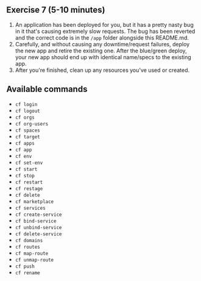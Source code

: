## Exercise 7 (5-10 minutes)
1) An application has been deployed for you, but it has a pretty nasty bug in it that's causing extremely slow requests. The bug has been reverted and the correct code is in the `/app` folder alongside this README.md.
2) Carefully, and without causing any downtime/request failures, deploy the new app and retire the existing one. After the blue/green deploy, your new app should end up with identical name/specs to the existing app.
3) After you're finished, clean up any resources you've used or created.

## Available commands
* `cf login`
* `cf logout`
* `cf orgs`
* `cf org-users`
* `cf spaces`
* `cf target`
* `cf apps`
* `cf app`
* `cf env`
* `cf set-env`
* `cf start`
* `cf stop`
* `cf restart`
* `cf restage`
* `cf delete`
* `cf marketplace`
* `cf services`
* `cf create-service`
* `cf bind-service`
* `cf unbind-service`
* `cf delete-service`
* `cf domains`
* `cf routes`
* `cf map-route`
* `cf unmap-route`
* `cf push`
* `cf rename`
